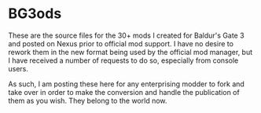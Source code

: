 # BG3ods
These are the source files for the 30+ mods I created for Baldur's Gate 3 and posted on Nexus prior to official mod support. I have no desire to rework them in the new format being used by the official mod manager, but I have received a number of requests to do so, especially from console users.

As such, I am posting these here for any enterprising modder to fork and take over in order to make the conversion and handle the publication of them as you wish. They belong to the world now.
